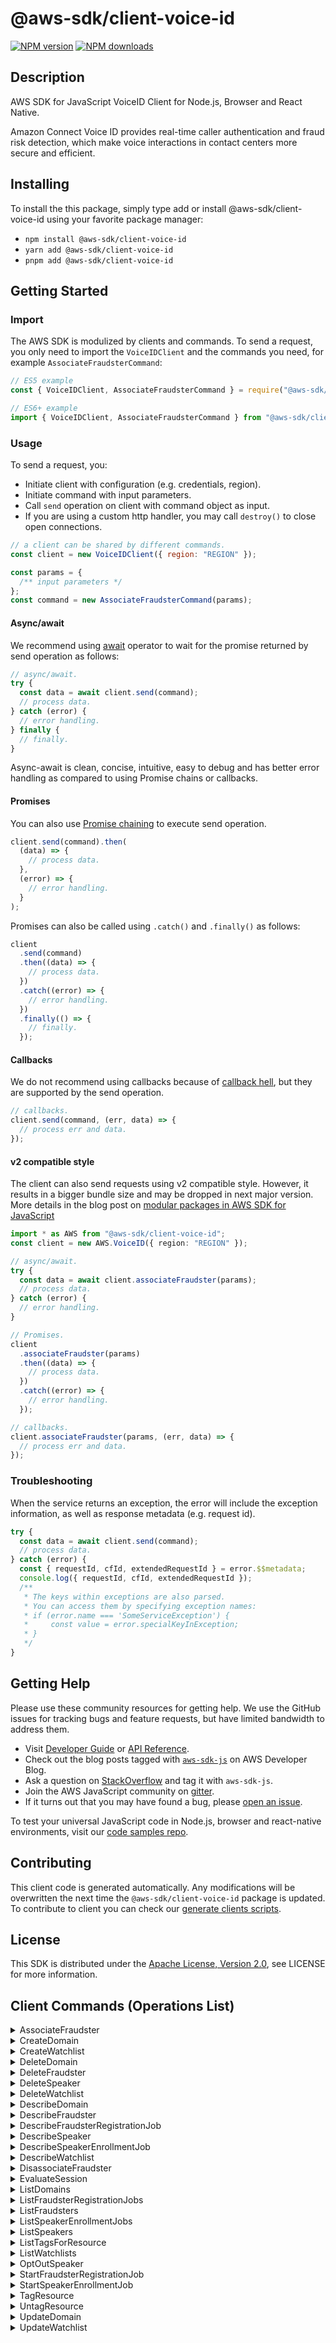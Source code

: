 <!-- generated file, do not edit directly -->

# @aws-sdk/client-voice-id

[![NPM version](https://img.shields.io/npm/v/@aws-sdk/client-voice-id/latest.svg)](https://www.npmjs.com/package/@aws-sdk/client-voice-id)
[![NPM downloads](https://img.shields.io/npm/dm/@aws-sdk/client-voice-id.svg)](https://www.npmjs.com/package/@aws-sdk/client-voice-id)

## Description

AWS SDK for JavaScript VoiceID Client for Node.js, Browser and React Native.

<p>Amazon Connect Voice ID provides real-time caller authentication and fraud risk detection, which
make voice interactions in contact centers more secure and efficient.</p>

## Installing

To install the this package, simply type add or install @aws-sdk/client-voice-id
using your favorite package manager:

- `npm install @aws-sdk/client-voice-id`
- `yarn add @aws-sdk/client-voice-id`
- `pnpm add @aws-sdk/client-voice-id`

## Getting Started

### Import

The AWS SDK is modulized by clients and commands.
To send a request, you only need to import the `VoiceIDClient` and
the commands you need, for example `AssociateFraudsterCommand`:

```js
// ES5 example
const { VoiceIDClient, AssociateFraudsterCommand } = require("@aws-sdk/client-voice-id");
```

```ts
// ES6+ example
import { VoiceIDClient, AssociateFraudsterCommand } from "@aws-sdk/client-voice-id";
```

### Usage

To send a request, you:

- Initiate client with configuration (e.g. credentials, region).
- Initiate command with input parameters.
- Call `send` operation on client with command object as input.
- If you are using a custom http handler, you may call `destroy()` to close open connections.

```js
// a client can be shared by different commands.
const client = new VoiceIDClient({ region: "REGION" });

const params = {
  /** input parameters */
};
const command = new AssociateFraudsterCommand(params);
```

#### Async/await

We recommend using [await](https://developer.mozilla.org/en-US/docs/Web/JavaScript/Reference/Operators/await)
operator to wait for the promise returned by send operation as follows:

```js
// async/await.
try {
  const data = await client.send(command);
  // process data.
} catch (error) {
  // error handling.
} finally {
  // finally.
}
```

Async-await is clean, concise, intuitive, easy to debug and has better error handling
as compared to using Promise chains or callbacks.

#### Promises

You can also use [Promise chaining](https://developer.mozilla.org/en-US/docs/Web/JavaScript/Guide/Using_promises#chaining)
to execute send operation.

```js
client.send(command).then(
  (data) => {
    // process data.
  },
  (error) => {
    // error handling.
  }
);
```

Promises can also be called using `.catch()` and `.finally()` as follows:

```js
client
  .send(command)
  .then((data) => {
    // process data.
  })
  .catch((error) => {
    // error handling.
  })
  .finally(() => {
    // finally.
  });
```

#### Callbacks

We do not recommend using callbacks because of [callback hell](http://callbackhell.com/),
but they are supported by the send operation.

```js
// callbacks.
client.send(command, (err, data) => {
  // process err and data.
});
```

#### v2 compatible style

The client can also send requests using v2 compatible style.
However, it results in a bigger bundle size and may be dropped in next major version. More details in the blog post
on [modular packages in AWS SDK for JavaScript](https://aws.amazon.com/blogs/developer/modular-packages-in-aws-sdk-for-javascript/)

```ts
import * as AWS from "@aws-sdk/client-voice-id";
const client = new AWS.VoiceID({ region: "REGION" });

// async/await.
try {
  const data = await client.associateFraudster(params);
  // process data.
} catch (error) {
  // error handling.
}

// Promises.
client
  .associateFraudster(params)
  .then((data) => {
    // process data.
  })
  .catch((error) => {
    // error handling.
  });

// callbacks.
client.associateFraudster(params, (err, data) => {
  // process err and data.
});
```

### Troubleshooting

When the service returns an exception, the error will include the exception information,
as well as response metadata (e.g. request id).

```js
try {
  const data = await client.send(command);
  // process data.
} catch (error) {
  const { requestId, cfId, extendedRequestId } = error.$$metadata;
  console.log({ requestId, cfId, extendedRequestId });
  /**
   * The keys within exceptions are also parsed.
   * You can access them by specifying exception names:
   * if (error.name === 'SomeServiceException') {
   *     const value = error.specialKeyInException;
   * }
   */
}
```

## Getting Help

Please use these community resources for getting help.
We use the GitHub issues for tracking bugs and feature requests, but have limited bandwidth to address them.

- Visit [Developer Guide](https://docs.aws.amazon.com/sdk-for-javascript/v3/developer-guide/welcome.html)
  or [API Reference](https://docs.aws.amazon.com/AWSJavaScriptSDK/v3/latest/index.html).
- Check out the blog posts tagged with [`aws-sdk-js`](https://aws.amazon.com/blogs/developer/tag/aws-sdk-js/)
  on AWS Developer Blog.
- Ask a question on [StackOverflow](https://stackoverflow.com/questions/tagged/aws-sdk-js) and tag it with `aws-sdk-js`.
- Join the AWS JavaScript community on [gitter](https://gitter.im/aws/aws-sdk-js-v3).
- If it turns out that you may have found a bug, please [open an issue](https://github.com/aws/aws-sdk-js-v3/issues/new/choose).

To test your universal JavaScript code in Node.js, browser and react-native environments,
visit our [code samples repo](https://github.com/aws-samples/aws-sdk-js-tests).

## Contributing

This client code is generated automatically. Any modifications will be overwritten the next time the `@aws-sdk/client-voice-id` package is updated.
To contribute to client you can check our [generate clients scripts](https://github.com/aws/aws-sdk-js-v3/tree/main/scripts/generate-clients).

## License

This SDK is distributed under the
[Apache License, Version 2.0](http://www.apache.org/licenses/LICENSE-2.0),
see LICENSE for more information.

## Client Commands (Operations List)

<details>
<summary>
AssociateFraudster
</summary>

[Command API Reference](https://docs.aws.amazon.com/AWSJavaScriptSDK/v3/latest/clients/client-voice-id/classes/associatefraudstercommand.html) / [Input](https://docs.aws.amazon.com/AWSJavaScriptSDK/v3/latest/clients/client-voice-id/interfaces/associatefraudstercommandinput.html) / [Output](https://docs.aws.amazon.com/AWSJavaScriptSDK/v3/latest/clients/client-voice-id/interfaces/associatefraudstercommandoutput.html)

</details>
<details>
<summary>
CreateDomain
</summary>

[Command API Reference](https://docs.aws.amazon.com/AWSJavaScriptSDK/v3/latest/clients/client-voice-id/classes/createdomaincommand.html) / [Input](https://docs.aws.amazon.com/AWSJavaScriptSDK/v3/latest/clients/client-voice-id/interfaces/createdomaincommandinput.html) / [Output](https://docs.aws.amazon.com/AWSJavaScriptSDK/v3/latest/clients/client-voice-id/interfaces/createdomaincommandoutput.html)

</details>
<details>
<summary>
CreateWatchlist
</summary>

[Command API Reference](https://docs.aws.amazon.com/AWSJavaScriptSDK/v3/latest/clients/client-voice-id/classes/createwatchlistcommand.html) / [Input](https://docs.aws.amazon.com/AWSJavaScriptSDK/v3/latest/clients/client-voice-id/interfaces/createwatchlistcommandinput.html) / [Output](https://docs.aws.amazon.com/AWSJavaScriptSDK/v3/latest/clients/client-voice-id/interfaces/createwatchlistcommandoutput.html)

</details>
<details>
<summary>
DeleteDomain
</summary>

[Command API Reference](https://docs.aws.amazon.com/AWSJavaScriptSDK/v3/latest/clients/client-voice-id/classes/deletedomaincommand.html) / [Input](https://docs.aws.amazon.com/AWSJavaScriptSDK/v3/latest/clients/client-voice-id/interfaces/deletedomaincommandinput.html) / [Output](https://docs.aws.amazon.com/AWSJavaScriptSDK/v3/latest/clients/client-voice-id/interfaces/deletedomaincommandoutput.html)

</details>
<details>
<summary>
DeleteFraudster
</summary>

[Command API Reference](https://docs.aws.amazon.com/AWSJavaScriptSDK/v3/latest/clients/client-voice-id/classes/deletefraudstercommand.html) / [Input](https://docs.aws.amazon.com/AWSJavaScriptSDK/v3/latest/clients/client-voice-id/interfaces/deletefraudstercommandinput.html) / [Output](https://docs.aws.amazon.com/AWSJavaScriptSDK/v3/latest/clients/client-voice-id/interfaces/deletefraudstercommandoutput.html)

</details>
<details>
<summary>
DeleteSpeaker
</summary>

[Command API Reference](https://docs.aws.amazon.com/AWSJavaScriptSDK/v3/latest/clients/client-voice-id/classes/deletespeakercommand.html) / [Input](https://docs.aws.amazon.com/AWSJavaScriptSDK/v3/latest/clients/client-voice-id/interfaces/deletespeakercommandinput.html) / [Output](https://docs.aws.amazon.com/AWSJavaScriptSDK/v3/latest/clients/client-voice-id/interfaces/deletespeakercommandoutput.html)

</details>
<details>
<summary>
DeleteWatchlist
</summary>

[Command API Reference](https://docs.aws.amazon.com/AWSJavaScriptSDK/v3/latest/clients/client-voice-id/classes/deletewatchlistcommand.html) / [Input](https://docs.aws.amazon.com/AWSJavaScriptSDK/v3/latest/clients/client-voice-id/interfaces/deletewatchlistcommandinput.html) / [Output](https://docs.aws.amazon.com/AWSJavaScriptSDK/v3/latest/clients/client-voice-id/interfaces/deletewatchlistcommandoutput.html)

</details>
<details>
<summary>
DescribeDomain
</summary>

[Command API Reference](https://docs.aws.amazon.com/AWSJavaScriptSDK/v3/latest/clients/client-voice-id/classes/describedomaincommand.html) / [Input](https://docs.aws.amazon.com/AWSJavaScriptSDK/v3/latest/clients/client-voice-id/interfaces/describedomaincommandinput.html) / [Output](https://docs.aws.amazon.com/AWSJavaScriptSDK/v3/latest/clients/client-voice-id/interfaces/describedomaincommandoutput.html)

</details>
<details>
<summary>
DescribeFraudster
</summary>

[Command API Reference](https://docs.aws.amazon.com/AWSJavaScriptSDK/v3/latest/clients/client-voice-id/classes/describefraudstercommand.html) / [Input](https://docs.aws.amazon.com/AWSJavaScriptSDK/v3/latest/clients/client-voice-id/interfaces/describefraudstercommandinput.html) / [Output](https://docs.aws.amazon.com/AWSJavaScriptSDK/v3/latest/clients/client-voice-id/interfaces/describefraudstercommandoutput.html)

</details>
<details>
<summary>
DescribeFraudsterRegistrationJob
</summary>

[Command API Reference](https://docs.aws.amazon.com/AWSJavaScriptSDK/v3/latest/clients/client-voice-id/classes/describefraudsterregistrationjobcommand.html) / [Input](https://docs.aws.amazon.com/AWSJavaScriptSDK/v3/latest/clients/client-voice-id/interfaces/describefraudsterregistrationjobcommandinput.html) / [Output](https://docs.aws.amazon.com/AWSJavaScriptSDK/v3/latest/clients/client-voice-id/interfaces/describefraudsterregistrationjobcommandoutput.html)

</details>
<details>
<summary>
DescribeSpeaker
</summary>

[Command API Reference](https://docs.aws.amazon.com/AWSJavaScriptSDK/v3/latest/clients/client-voice-id/classes/describespeakercommand.html) / [Input](https://docs.aws.amazon.com/AWSJavaScriptSDK/v3/latest/clients/client-voice-id/interfaces/describespeakercommandinput.html) / [Output](https://docs.aws.amazon.com/AWSJavaScriptSDK/v3/latest/clients/client-voice-id/interfaces/describespeakercommandoutput.html)

</details>
<details>
<summary>
DescribeSpeakerEnrollmentJob
</summary>

[Command API Reference](https://docs.aws.amazon.com/AWSJavaScriptSDK/v3/latest/clients/client-voice-id/classes/describespeakerenrollmentjobcommand.html) / [Input](https://docs.aws.amazon.com/AWSJavaScriptSDK/v3/latest/clients/client-voice-id/interfaces/describespeakerenrollmentjobcommandinput.html) / [Output](https://docs.aws.amazon.com/AWSJavaScriptSDK/v3/latest/clients/client-voice-id/interfaces/describespeakerenrollmentjobcommandoutput.html)

</details>
<details>
<summary>
DescribeWatchlist
</summary>

[Command API Reference](https://docs.aws.amazon.com/AWSJavaScriptSDK/v3/latest/clients/client-voice-id/classes/describewatchlistcommand.html) / [Input](https://docs.aws.amazon.com/AWSJavaScriptSDK/v3/latest/clients/client-voice-id/interfaces/describewatchlistcommandinput.html) / [Output](https://docs.aws.amazon.com/AWSJavaScriptSDK/v3/latest/clients/client-voice-id/interfaces/describewatchlistcommandoutput.html)

</details>
<details>
<summary>
DisassociateFraudster
</summary>

[Command API Reference](https://docs.aws.amazon.com/AWSJavaScriptSDK/v3/latest/clients/client-voice-id/classes/disassociatefraudstercommand.html) / [Input](https://docs.aws.amazon.com/AWSJavaScriptSDK/v3/latest/clients/client-voice-id/interfaces/disassociatefraudstercommandinput.html) / [Output](https://docs.aws.amazon.com/AWSJavaScriptSDK/v3/latest/clients/client-voice-id/interfaces/disassociatefraudstercommandoutput.html)

</details>
<details>
<summary>
EvaluateSession
</summary>

[Command API Reference](https://docs.aws.amazon.com/AWSJavaScriptSDK/v3/latest/clients/client-voice-id/classes/evaluatesessioncommand.html) / [Input](https://docs.aws.amazon.com/AWSJavaScriptSDK/v3/latest/clients/client-voice-id/interfaces/evaluatesessioncommandinput.html) / [Output](https://docs.aws.amazon.com/AWSJavaScriptSDK/v3/latest/clients/client-voice-id/interfaces/evaluatesessioncommandoutput.html)

</details>
<details>
<summary>
ListDomains
</summary>

[Command API Reference](https://docs.aws.amazon.com/AWSJavaScriptSDK/v3/latest/clients/client-voice-id/classes/listdomainscommand.html) / [Input](https://docs.aws.amazon.com/AWSJavaScriptSDK/v3/latest/clients/client-voice-id/interfaces/listdomainscommandinput.html) / [Output](https://docs.aws.amazon.com/AWSJavaScriptSDK/v3/latest/clients/client-voice-id/interfaces/listdomainscommandoutput.html)

</details>
<details>
<summary>
ListFraudsterRegistrationJobs
</summary>

[Command API Reference](https://docs.aws.amazon.com/AWSJavaScriptSDK/v3/latest/clients/client-voice-id/classes/listfraudsterregistrationjobscommand.html) / [Input](https://docs.aws.amazon.com/AWSJavaScriptSDK/v3/latest/clients/client-voice-id/interfaces/listfraudsterregistrationjobscommandinput.html) / [Output](https://docs.aws.amazon.com/AWSJavaScriptSDK/v3/latest/clients/client-voice-id/interfaces/listfraudsterregistrationjobscommandoutput.html)

</details>
<details>
<summary>
ListFraudsters
</summary>

[Command API Reference](https://docs.aws.amazon.com/AWSJavaScriptSDK/v3/latest/clients/client-voice-id/classes/listfraudsterscommand.html) / [Input](https://docs.aws.amazon.com/AWSJavaScriptSDK/v3/latest/clients/client-voice-id/interfaces/listfraudsterscommandinput.html) / [Output](https://docs.aws.amazon.com/AWSJavaScriptSDK/v3/latest/clients/client-voice-id/interfaces/listfraudsterscommandoutput.html)

</details>
<details>
<summary>
ListSpeakerEnrollmentJobs
</summary>

[Command API Reference](https://docs.aws.amazon.com/AWSJavaScriptSDK/v3/latest/clients/client-voice-id/classes/listspeakerenrollmentjobscommand.html) / [Input](https://docs.aws.amazon.com/AWSJavaScriptSDK/v3/latest/clients/client-voice-id/interfaces/listspeakerenrollmentjobscommandinput.html) / [Output](https://docs.aws.amazon.com/AWSJavaScriptSDK/v3/latest/clients/client-voice-id/interfaces/listspeakerenrollmentjobscommandoutput.html)

</details>
<details>
<summary>
ListSpeakers
</summary>

[Command API Reference](https://docs.aws.amazon.com/AWSJavaScriptSDK/v3/latest/clients/client-voice-id/classes/listspeakerscommand.html) / [Input](https://docs.aws.amazon.com/AWSJavaScriptSDK/v3/latest/clients/client-voice-id/interfaces/listspeakerscommandinput.html) / [Output](https://docs.aws.amazon.com/AWSJavaScriptSDK/v3/latest/clients/client-voice-id/interfaces/listspeakerscommandoutput.html)

</details>
<details>
<summary>
ListTagsForResource
</summary>

[Command API Reference](https://docs.aws.amazon.com/AWSJavaScriptSDK/v3/latest/clients/client-voice-id/classes/listtagsforresourcecommand.html) / [Input](https://docs.aws.amazon.com/AWSJavaScriptSDK/v3/latest/clients/client-voice-id/interfaces/listtagsforresourcecommandinput.html) / [Output](https://docs.aws.amazon.com/AWSJavaScriptSDK/v3/latest/clients/client-voice-id/interfaces/listtagsforresourcecommandoutput.html)

</details>
<details>
<summary>
ListWatchlists
</summary>

[Command API Reference](https://docs.aws.amazon.com/AWSJavaScriptSDK/v3/latest/clients/client-voice-id/classes/listwatchlistscommand.html) / [Input](https://docs.aws.amazon.com/AWSJavaScriptSDK/v3/latest/clients/client-voice-id/interfaces/listwatchlistscommandinput.html) / [Output](https://docs.aws.amazon.com/AWSJavaScriptSDK/v3/latest/clients/client-voice-id/interfaces/listwatchlistscommandoutput.html)

</details>
<details>
<summary>
OptOutSpeaker
</summary>

[Command API Reference](https://docs.aws.amazon.com/AWSJavaScriptSDK/v3/latest/clients/client-voice-id/classes/optoutspeakercommand.html) / [Input](https://docs.aws.amazon.com/AWSJavaScriptSDK/v3/latest/clients/client-voice-id/interfaces/optoutspeakercommandinput.html) / [Output](https://docs.aws.amazon.com/AWSJavaScriptSDK/v3/latest/clients/client-voice-id/interfaces/optoutspeakercommandoutput.html)

</details>
<details>
<summary>
StartFraudsterRegistrationJob
</summary>

[Command API Reference](https://docs.aws.amazon.com/AWSJavaScriptSDK/v3/latest/clients/client-voice-id/classes/startfraudsterregistrationjobcommand.html) / [Input](https://docs.aws.amazon.com/AWSJavaScriptSDK/v3/latest/clients/client-voice-id/interfaces/startfraudsterregistrationjobcommandinput.html) / [Output](https://docs.aws.amazon.com/AWSJavaScriptSDK/v3/latest/clients/client-voice-id/interfaces/startfraudsterregistrationjobcommandoutput.html)

</details>
<details>
<summary>
StartSpeakerEnrollmentJob
</summary>

[Command API Reference](https://docs.aws.amazon.com/AWSJavaScriptSDK/v3/latest/clients/client-voice-id/classes/startspeakerenrollmentjobcommand.html) / [Input](https://docs.aws.amazon.com/AWSJavaScriptSDK/v3/latest/clients/client-voice-id/interfaces/startspeakerenrollmentjobcommandinput.html) / [Output](https://docs.aws.amazon.com/AWSJavaScriptSDK/v3/latest/clients/client-voice-id/interfaces/startspeakerenrollmentjobcommandoutput.html)

</details>
<details>
<summary>
TagResource
</summary>

[Command API Reference](https://docs.aws.amazon.com/AWSJavaScriptSDK/v3/latest/clients/client-voice-id/classes/tagresourcecommand.html) / [Input](https://docs.aws.amazon.com/AWSJavaScriptSDK/v3/latest/clients/client-voice-id/interfaces/tagresourcecommandinput.html) / [Output](https://docs.aws.amazon.com/AWSJavaScriptSDK/v3/latest/clients/client-voice-id/interfaces/tagresourcecommandoutput.html)

</details>
<details>
<summary>
UntagResource
</summary>

[Command API Reference](https://docs.aws.amazon.com/AWSJavaScriptSDK/v3/latest/clients/client-voice-id/classes/untagresourcecommand.html) / [Input](https://docs.aws.amazon.com/AWSJavaScriptSDK/v3/latest/clients/client-voice-id/interfaces/untagresourcecommandinput.html) / [Output](https://docs.aws.amazon.com/AWSJavaScriptSDK/v3/latest/clients/client-voice-id/interfaces/untagresourcecommandoutput.html)

</details>
<details>
<summary>
UpdateDomain
</summary>

[Command API Reference](https://docs.aws.amazon.com/AWSJavaScriptSDK/v3/latest/clients/client-voice-id/classes/updatedomaincommand.html) / [Input](https://docs.aws.amazon.com/AWSJavaScriptSDK/v3/latest/clients/client-voice-id/interfaces/updatedomaincommandinput.html) / [Output](https://docs.aws.amazon.com/AWSJavaScriptSDK/v3/latest/clients/client-voice-id/interfaces/updatedomaincommandoutput.html)

</details>
<details>
<summary>
UpdateWatchlist
</summary>

[Command API Reference](https://docs.aws.amazon.com/AWSJavaScriptSDK/v3/latest/clients/client-voice-id/classes/updatewatchlistcommand.html) / [Input](https://docs.aws.amazon.com/AWSJavaScriptSDK/v3/latest/clients/client-voice-id/interfaces/updatewatchlistcommandinput.html) / [Output](https://docs.aws.amazon.com/AWSJavaScriptSDK/v3/latest/clients/client-voice-id/interfaces/updatewatchlistcommandoutput.html)

</details>
